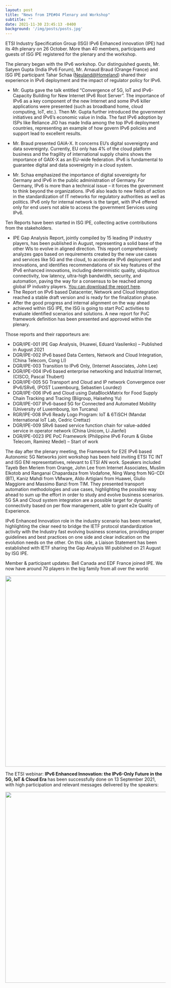 ```yaml
---
layout: post
title: "News from IPE#04 Plenary and Workshop"
subtitle: ""
date: 2021-11-30 23:45:13 -0400
background: '/img/posts/posts.jpg'
---
```


ETSI Industry Specification Group (ISG) IPv6 Enhanced innovation (IPE) had its 4th plenary on 26 October. More than 40 members, participants and guests of ISG IPE registered for the plenary and the workshop.

The plenary began with the IPv6 workshop. Our distinguished guests, Mr. Satyen Gupta (India IPv6 Forum), Mr. Arnaud Braud (Orange France) and ISG IPE participant Tahar Schaa \([Neuland@Homeland](Neuland@Homeland)\) shared their experience in IPv6 deployment and the impact of regulator policy for IPv6.

- Mr. Gupta gave the talk entitled “Convergence of 5G, IoT and IPv6-Capacity Building for New Internet IPv6 Root Server”. The importance of IPv6 as a key component of the new Internet and some IPv6 killer applications were presented (such as broadband home, cloud computing, IoT, etc.). Then Mr. Gupta further introduced the government initiatives and IPv6’s economic value in India. The fast IPv6 adoption by ISPs like Reliance JIO has made India among the top IPv6 deployment countries, representing an example of how govern IPv6 policies and support lead to excellent results.

- Mr. Braud presented GAIA-X. It concerns EU’s digital sovereignty and data sovereignty. Currently, EU only has 4% of the cloud platform business and the fragility of international supply chains shows the importance of GAIX-X as an EU-wide federation. IPv6 is fundamental to guarantee digital and data sovereignty in a cloud system.

- Mr. Schaa emphasized the importance of digital sovereignty for Germany and IPv6 in the public administration of Germany. For Germany, IPv6 is more than a technical issue – it forces the government to think beyond the organizations. IPv6 also leads to new fields of action in the standardization of IT networks for regulatory authorities as well as politics. IPv6 only for internal network is the target, with IPv4 offered only for end users not able to access the government Services using IPv6.

Ten Reports have been started in ISG IPE, collecting active contributions from the stakeholders.

- IPE Gap Analysis Report, jointly compiled by 15 leading IP industry players, has been published in August, representing a solid base of the other WIs to evolve in aligned direction. This report comprehensively analyzes gaps based on requirements created by the new use cases and services like 5G and the cloud, to accelerate IPv6 deployment and innovations, and identifies recommendations of six key features of the IPv6 enhanced innovations, including deterministic quality, ubiquitous connectivity, low latency, ultra-high bandwidth, security, and automation, paving the way for a consensus to be reached among global IP industry players. [You can download the report here](https://www.etsi.org/deliver/etsi_gr/IPE/001_099/001/01.01.01_60/gr_IPE001v010101p.pdf).
- The Report on IPv6 based Datacenter, Network and Cloud Integration reached a stable draft version and is ready for the finalization phase.
- After the good progress and internal alignment on the way ahead achieved within ISG IPE, the ISG is going to start PoC activities to evaluate identified scenarios and solutions. A new report for PoC framework definition has been presented and approved within the plenary.

Those reports and their rapporteurs are:

- DGR/IPE-001 IPE Gap Analysis, (Huawei, Eduard Vasilenko) – Published in August 2021
- DGR/IPE-002 IPv6 based Data Centers, Network and Cloud Integration, (China Telecom, Cong LI)
- DGR/IPE-003 Transition to IPv6 Only, (Internet Associates, John Lee)
- DGR/IPE-004 IPv6 based enterprise networking and Industrial Internet, (CISCO, Pascal Thubert)
- DGR/IPE-005 5G Transport and Cloud and IP network Convergence over IPv6/SRv6, (POST Luxembourg, Sebastien Lourdez)
- DGR/IPE-006 IPv6 and Cloud using DataBlockMatrix for Food Supply Chain Tracking and Tracing (Biigroup, Haisehng Yu)
- DGR/IPE-007 IPv6-based 5G for Connected and Automated Mobility (University of Luxembourg, Ion Turcanu)
- RGR/IPE-008 IPv6 Ready Logo Program: IoT & 6TiSCH (Mandat International IoT Lab, Cedric Crettaz)
- DGR/IPE-009 SRv6 based service function chain for value-added service in operator network (China Unicom, Li Jianfei)
- DGR/IPE-0023 IPE PoC Framework (Philippine IPv6 Forum & Globe Telecom, Ramirez Medel) – Start of work

The day after the plenary meeting, the Framework for E2E IPv6 based Autonomic 5G Networks joint workshop has been held inviting ETSI TC INT and ISG ENI representatives, relevant to ETSI AN work. Speakers included Tayeb Ben Meriem from Orange, John Lee from Internet Associates, Muslim Elkotob and Ranganai Chapardaza from Vodafone, Ning Wang from NG-CDI (BT), Kaniz Mahdi from VMware, Aldo Artigiani from Huawei, Giulio Maggiore and Massimo Banzi from TIM. They presented transport automation methodologies and use cases, highlighting the possible way ahead to sum up the effort in order to study and evolve business scenarios. 5G SA and Cloud system integration are a possible target for dynamic connectivity based on per flow management, able to grant e2e Quality of Experience.

IPv6 Enhanced Innovation role in the industry scenario has been remarket, highlighting the clear need to bridge the IETF protocol standardization activity with the Industry fast evolving business scenarios, providing proper guidelines and best practices on one side and clear indication on the evolution needs on the other. On this side, a Liaison Statement has been established with IETF sharing the Gap Analysis WI published on 21 August by ISG IPE.

Member & participant updates: Bell Canada and EDF France joined IPE. We now have around 70 players in the big family from all over the world:

<p align="center">
  <img style="width:600px;max-width:100%" src="/ipe/img/posts/IPE-blog-members-nov21.png">
</p>

The ETSI webinar: **IPv6 Enhanced Innovation: the IPv6-Only Future in the 5G, IoT & Cloud Era** has been successfully done on 13 September 2021, with high participation and relevant messages delivered by the speakers:

<p align="center">
  <img style="width:600px;max-width:100%" src="/ipe/img/posts/IPE-blog-speakers-webinar.png">
</p>